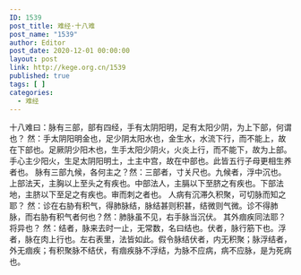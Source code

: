 ```yaml
---
ID: 1539
post_title: 难经·十八难
post_name: "1539"
author: Editor
post_date: 2020-12-01 00:00:00
layout: post
link: http://kege.org.cn/1539
published: true
tags: [ ]
categories:
  - 难经
---
```

&#x5341;&#x516B;&#x96BE;&#x66F0;&#xFF1A;&#x8109;&#x6709;&#x4E09;&#x90E8;&#xFF0C;&#x90E8;&#x6709;&#x56DB;&#x7ECF;&#xFF0C;&#x624B;&#x6709;&#x592A;&#x9634;&#x9633;&#x660E;&#xFF0C;&#x8DB3;&#x6709;&#x592A;&#x9633;&#x5C11;&#x9634;&#xFF0C;&#x4E3A;&#x4E0A;&#x4E0B;&#x90E8;&#xFF0C;&#x4F55;&#x8C13;&#x4E5F;&#xFF1F;
&#x7136;&#xFF1A;&#x624B;&#x592A;&#x9634;&#x9633;&#x660E;&#x91D1;&#x4E5F;&#xFF0C;&#x8DB3;&#x5C11;&#x9634;&#x592A;&#x9633;&#x6C34;&#x4E5F;&#xFF0C;&#x91D1;&#x751F;&#x6C34;&#xFF0C;&#x6C34;&#x6D41;&#x4E0B;&#x884C;&#xFF0C;&#x800C;&#x4E0D;&#x80FD;&#x4E0A;&#xFF0C;&#x6545;&#x5728;&#x4E0B;&#x90E8;&#x4E5F;&#x3002;&#x8DB3;&#x53A5;&#x9634;&#x5C11;&#x9633;&#x6728;&#x4E5F;&#xFF0C;&#x751F;&#x624B;&#x592A;&#x9633;&#x5C11;&#x9634;&#x706B;&#xFF0C;&#x706B;&#x708E;&#x4E0A;&#x884C;&#xFF0C;&#x800C;&#x4E0D;&#x80FD;&#x4E0B;&#xFF0C;&#x6545;&#x4E3A;&#x4E0A;&#x90E8;&#x3002;&#x624B;&#x5FC3;&#x4E3B;&#x5C11;&#x9633;&#x706B;&#xFF0C;&#x751F;&#x8DB3;&#x592A;&#x9634;&#x9633;&#x660E;&#x571F;&#xFF0C;&#x571F;&#x4E3B;&#x4E2D;&#x5BAB;&#xFF0C;&#x6545;&#x5728;&#x4E2D;&#x90E8;&#x4E5F;&#x3002;&#x6B64;&#x7686;&#x4E94;&#x884C;&#x5B50;&#x6BCD;&#x66F4;&#x76F8;&#x751F;&#x517B;&#x8005;&#x4E5F;&#x3002;
&#x8109;&#x6709;&#x4E09;&#x90E8;&#x4E5D;&#x5019;&#xFF0C;&#x5404;&#x4F55;&#x4E3B;&#x4E4B;&#xFF1F;&#x7136;&#xFF1A;&#x4E09;&#x90E8;&#x8005;&#xFF0C;&#x5BF8;&#x5173;&#x5C3A;&#x4E5F;&#x3002;&#x4E5D;&#x5019;&#x8005;&#xFF0C;&#x6D6E;&#x4E2D;&#x6C89;&#x4E5F;&#x3002;&#x4E0A;&#x90E8;&#x6CD5;&#x5929;&#xFF0C;&#x4E3B;&#x80F8;&#x4EE5;&#x4E0A;&#x81F3;&#x5934;&#x4E4B;&#x6709;&#x75BE;&#x4E5F;&#x3002;&#x4E2D;&#x90E8;&#x6CD5;&#x4EBA;&#xFF0C;&#x4E3B;&#x8188;&#x4EE5;&#x4E0B;&#x81F3;&#x8110;&#x4E4B;&#x6709;&#x75BE;&#x4E5F;&#x3002;&#x4E0B;&#x90E8;&#x6CD5;&#x5730;&#xFF0C;&#x4E3B;&#x8110;&#x4EE5;&#x4E0B;&#x81F3;&#x8DB3;&#x4E4B;&#x6709;&#x75BE;&#x4E5F;&#x3002;&#x5BA1;&#x800C;&#x523A;&#x4E4B;&#x8005;&#x4E5F;&#x3002;
&#x4EBA;&#x75C5;&#x6709;&#x6C89;&#x6EDE;&#x4E45;&#x79EF;&#x805A;&#xFF0C;&#x53EF;&#x5207;&#x8109;&#x800C;&#x77E5;&#x4E4B;&#x8036;&#xFF1F;
&#x7136;&#xFF1A;&#x8BCA;&#x5728;&#x53F3;&#x80C1;&#x6709;&#x79EF;&#x6C14;&#xFF0C;&#x5F97;&#x80BA;&#x8109;&#x7ED3;&#xFF0C;&#x8109;&#x7ED3;&#x751A;&#x5219;&#x79EF;&#x751A;&#xFF0C;&#x7ED3;&#x5FAE;&#x5219;&#x6C14;&#x5FAE;&#x3002;&#x8BCA;&#x4E0D;&#x5F97;&#x80BA;&#x8109;&#xFF0C;&#x800C;&#x53F3;&#x80C1;&#x6709;&#x79EF;&#x6C14;&#x8005;&#x4F55;&#x4E5F;&#xFF1F;&#x7136;&#xFF1A;&#x80BA;&#x8109;&#x867D;&#x4E0D;&#x89C1;&#xFF0C;&#x53F3;&#x624B;&#x8109;&#x5F53;&#x6C89;&#x4F0F;&#x3002;
&#x5176;&#x5916;&#x75FC;&#x75BE;&#x540C;&#x6CD5;&#x8036;&#xFF1F;&#x5C06;&#x5F02;&#x4E5F;&#xFF1F;
&#x7136;&#xFF1A;&#x7ED3;&#x8005;&#xFF0C;&#x8109;&#x6765;&#x53BB;&#x65F6;&#x4E00;&#x6B62;&#xFF0C;&#x65E0;&#x5E38;&#x6570;&#xFF0C;&#x540D;&#x66F0;&#x7ED3;&#x4E5F;&#x3002;&#x4F0F;&#x8005;&#xFF0C;&#x8109;&#x884C;&#x7B4B;&#x4E0B;&#x4E5F;&#x3002;&#x6D6E;&#x8005;&#xFF0C;&#x8109;&#x5728;&#x8089;&#x4E0A;&#x884C;&#x4E5F;&#x3002;&#x5DE6;&#x53F3;&#x8868;&#x91CC;&#xFF0C;&#x6CD5;&#x7686;&#x5982;&#x6B64;&#x3002;&#x5047;&#x4EE4;&#x8109;&#x7ED3;&#x4F0F;&#x8005;&#xFF0C;&#x5185;&#x65E0;&#x79EF;&#x805A;&#xFF1B;&#x8109;&#x6D6E;&#x7ED3;&#x8005;&#xFF0C;&#x5916;&#x65E0;&#x75FC;&#x75BE;&#xFF1B;&#x6709;&#x79EF;&#x805A;&#x8109;&#x4E0D;&#x7ED3;&#x4F0F;&#xFF0C;&#x6709;&#x75FC;&#x75BE;&#x8109;&#x4E0D;&#x6D6E;&#x7ED3;&#xFF0C;&#x4E3A;&#x8109;&#x4E0D;&#x5E94;&#x75C5;&#xFF0C;&#x75C5;&#x4E0D;&#x5E94;&#x8109;&#xFF0C;&#x662F;&#x4E3A;&#x6B7B;&#x75C5;&#x4E5F;&#x3002;